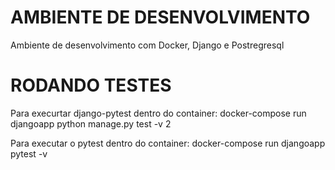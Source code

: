 # AMBIENTE DE DESENVOLVIMENTO

Ambiente de desenvolvimento com Docker, Django e Postregresql

# RODANDO TESTES

Para execurtar django-pytest dentro do container:
    docker-compose run djangoapp python manage.py test -v 2

Para executar o pytest dentro do container:
    docker-compose run djangoapp pytest -v
